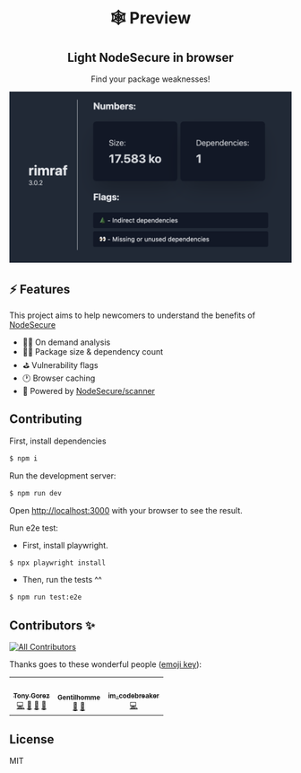 <h1 align="center">🕸 Preview</h1>
<h2 align="center">Light NodeSecure in browser</h3>
<p align="center">Find your package weaknesses!</p>

![preview](./preview.png)

## ⚡️ Features

This project aims to help newcomers to understand the benefits of [NodeSecure](http://github.com/NodeSecure)

- 👩‍🚀 On demand analysis
- 🏋️‍♀️ Package size & dependency count
- ⛳️ Vulnerability flags
- 🕐 Browser caching
- 👑 Powered by [NodeSecure/scanner](http://github.com/NodeSecure/scanner)

## Contributing

First, install dependencies

```bash
$ npm i
```

Run the development server:

```bash
$ npm run dev
```

Open [http://localhost:3000](http://localhost:3000) with your browser to see the result.

Run e2e test:

- First, install playwright.

```bash
$ npx playwright install
```

- Then, run the tests ^^

```bash
$ npm run test:e2e
```

## Contributors ✨

<!-- ALL-CONTRIBUTORS-BADGE:START - Do not remove or modify this section -->
[![All Contributors](https://img.shields.io/badge/all_contributors-3-orange.svg?style=flat-square)](#contributors-)
<!-- ALL-CONTRIBUTORS-BADGE:END -->

Thanks goes to these wonderful people ([emoji key](https://allcontributors.org/docs/en/emoji-key)):

<!-- ALL-CONTRIBUTORS-LIST:START - Do not remove or modify this section -->
<!-- prettier-ignore-start -->
<!-- markdownlint-disable -->
<table>
  <tr>
    <td align="center"><a href="http://tonygo.dev"><img src="https://avatars.githubusercontent.com/u/22824417?v=4?s=100" width="100px;" alt=""/><br /><sub><b>Tony Gorez</b></sub></a><br /><a href="https://github.com/NodeSecure/preview/commits?author=tony-go" title="Code">💻</a> <a href="https://github.com/NodeSecure/preview/commits?author=tony-go" title="Documentation">📖</a> <a href="https://github.com/NodeSecure/preview/pulls?q=is%3Apr+reviewed-by%3Atony-go" title="Reviewed Pull Requests">👀</a> <a href="https://github.com/NodeSecure/preview/issues?q=author%3Atony-go" title="Bug reports">🐛</a></td>
    <td align="center"><a href="https://www.linkedin.com/in/thomas-gentilhomme/"><img src="https://avatars.githubusercontent.com/u/4438263?v=4?s=100" width="100px;" alt=""/><br /><sub><b>Gentilhomme</b></sub></a><br /><a href="https://github.com/NodeSecure/preview/pulls?q=is%3Apr+reviewed-by%3Afraxken" title="Reviewed Pull Requests">👀</a> <a href="https://github.com/NodeSecure/preview/issues?q=author%3Afraxken" title="Bug reports">🐛</a></td>
    <td align="center"><a href="https://github.com/MehdiHan"><img src="https://avatars.githubusercontent.com/u/53506859?v=4?s=100" width="100px;" alt=""/><br /><sub><b>im_codebreaker</b></sub></a><br /><a href="https://github.com/NodeSecure/preview/commits?author=MehdiHan" title="Code">💻</a></td>
  </tr>
</table>

<!-- markdownlint-restore -->
<!-- prettier-ignore-end -->

<!-- ALL-CONTRIBUTORS-LIST:END -->

## License
MIT
